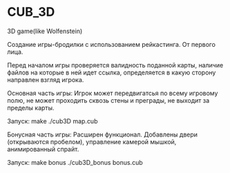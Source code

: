 # CUB_3D
3D game(like Wolfenstein)

Создание игры-бродилки с использованием рейкастинга. От первого лица.

Перед началом игры проверяется валидность поданной карты, наличие файлов на которые в ней идет ссылка, определяется в какую сторону направлен взгляд игрока.

Основная часть игры:
  Игрок может передвигатсья по всему игровому полю, не может проходить сквозь стены и преграды, не выходит за пределы карты.
  
  Запуск:
    make
    ./cub3D map.cub
    
Бонусная часть игры:
  Расширен функционал. Добавлены двери (открываются пробелом), управление камерой мышкой, анимированный спрайт.
  
  Запуск:
    make bonus
    ./cub3D_bonus bonus.cub
